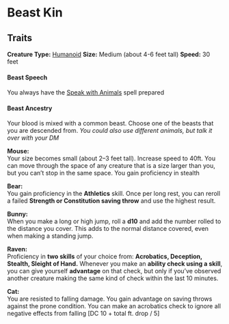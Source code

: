 # Beast Kin

## Traits

**Creature Type:** [Humanoid](../Creature%20types/Humanoid.md)
**Size:** Medium (about 4-6 feet tall)
**Speed:** 30 feet


#### Beast Speech
You always have the [Speak with Animals](https://www.dndbeyond.com/spells/2619059-speak-with-animals) spell prepared

#### Beast Ancestry
Your blood is mixed with a common beast. Choose one of the beasts that you are descended from. 
_You could also use different animals, but talk it over with your DM_

**Mouse:** \
Your size becomes small (about 2–3 feet tall).
Increase speed to 40ft.
You can move through the space of any creature that is a size larger than you, but you can’t stop in the same space.
You gain proficiency in stealth

**Bear:** \
You gain proficiency in the **Athletics** skill.
Once per long rest, you can reroll a failed **Strength or Constitution saving throw** and use the highest result.

**Bunny:** \
When you make a long or high jump, roll a **d10** and add the number rolled to the distance you cover. This adds to the normal distance covered, even when making a standing jump.

**Raven:** \
Proficiency in **two skills** of your choice from: **Acrobatics, Deception, Stealth, Sleight of Hand.**
Whenever you make an **ability check using a skill**, you can give yourself **advantage** on that check, but only if you’ve observed another creature making the same kind of check within the last 10 minutes.

**Cat:** \
You are resisted to falling damage.
You gain advantage on saving throws against the prone condition.
You can make an acrobatics check to ignore all negative effects from falling [DC 10 + total ft. drop / 5]

